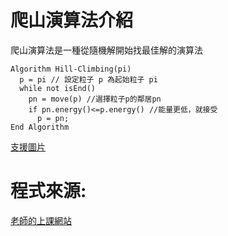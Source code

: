 # 爬山演算法介紹
爬山演算法是一種從隨機解開始找最佳解的演算法
```
Algorithm Hill-Climbing(pi)
  p = pi // 設定粒子 p 為起始粒子 pi
  while not isEnd()
    pn = move(p) //選擇粒子p的鄰居pn
    if pn.energy()<=p.energy() //能量更低，就接受
      p = pn;
End Algorithm
```
[支援圖片](1528880638-446495441_n.png)
# 程式來源:
[老師的上課網站](http://ccckmit.wikidot.com/so:hillclimbing)
